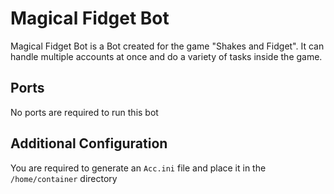 # Magical Fidget Bot

Magical Fidget Bot is a Bot created for the game "Shakes and Fidget". It can handle multiple accounts at once and do a variety of tasks inside the game.

## Ports

No ports are required to run this bot

## Additional Configuration

You are required to generate an `Acc.ini` file and place it in the `/home/container` directory